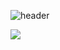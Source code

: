 
![header](https://capsule-render.vercel.app/api?type=venom&color=auto&height=300&section=header&text=Android%20Study&fontSize=90&fontColor=606060&desc=Chaein%20Park&descAlignY=70&descAlign=80)

<a href="/Compose/AndroidStudy.md"><img src="https://img.shields.io/badge/Android Study-34A853?style=flat-square&logo=android&logoColor=white&link=Chaebin-Park.github.io/Compose/AndroidStudy"/></a>
